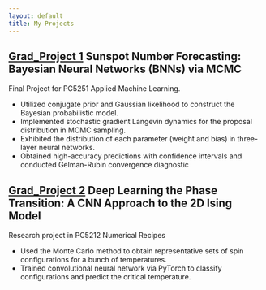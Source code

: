 ```yaml
---
layout: default
title: My Projects
---
```


## [Grad_Project 1](https://ningsy1024.github.io/NINGSY-pages/Projects/Bayesian%20Neural%20Networks%20via%20Langevin%20MCMC.html) Sunspot Number Forecasting: Bayesian Neural Networks (BNNs) via MCMC

Final Project for PC5251 Applied Machine Learning.

-	Utilized conjugate prior and Gaussian likelihood to construct the Bayesian probabilistic model.
-	Implemented stochastic gradient Langevin dynamics for the proposal distribution in MCMC sampling.
-	Exhibited the distribution of each parameter (weight and bias) in three-layer neural networks.
-	Obtained high-accuracy predictions with confidence intervals and conducted Gelman-Rubin convergence diagnostic


## [Grad_Project 2](https://ningsy1024.github.io/NINGSY-pages/Projects/Deep%20Learning%20the%20Phase%20Transition.html) Deep Learning the Phase Transition: A CNN Approach to the 2D Ising Model
 
Research project in PC5212 Numerical Recipes

-	Used the Monte Carlo method to obtain representative sets of spin configurations for a bunch of temperatures.
-	Trained convolutional neural network via PyTorch to classify configurations and predict the critical temperature.



